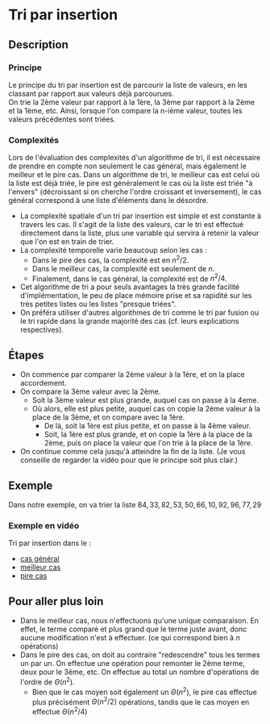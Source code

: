 # Tri par insertion

## Description

### Principe

Le principe du tri par insertion est de parcourir la liste de valeurs, en les classant par rapport aux valeurs déjà parcourues.  
On trie la 2ème valeur par rapport à la 1ère, la 3ème par rapport à la 2ème et la 1ème, etc.
Ainsi, lorsque l'on compare la n-ième valeur, toutes les valeurs précédentes sont triées.

### Complexités

Lors de l'évaluation des complexités d'un algorithme de tri, il est nécessaire de prendre en compte non seulement le cas général, mais également le meilleur et le pire cas.
Dans un algorithme de tri, le meilleur cas est celui où la liste est déjà triée, le pire est généralement le cas où la liste est triée "à l'envers" (décroissant si on cherche l'ordre croissant et inversement), le cas général correspond à une liste d'éléments dans le désordre.

* La complexité spatiale d'un tri par insertion est simple et est constante à travers les cas. Il s'agit de la liste des valeurs, car le tri est effectué directement dans la liste, plus une variable qui servira à retenir la valeur que l'on est en train de trier.
* La complexité temporelle varie beaucoup selon les cas :
  * Dans le pire des cas, la complexité est en $n^2/2$.
  * Dans le meilleur cas, la complexité est seulement de $n$.
  * Finalement, dans le cas général, la complexité est de $n^2/4$.
* Cet algorithme de tri a pour seuls avantages la très grande facilité d'implémentation, le peu de place mémoire prise et sa rapidité sur les très petites listes ou les listes "presque triées".
* On préféra utiliser d'autres algorithmes de tri comme le tri par fusion ou le tri rapide dans la grande majorité des cas (cf. leurs explications respectives).

## Étapes

* On commence par comparer la 2ème valeur à la 1ère, et on la place accordement.
* On compare la 3ème valeur avec la 2ème.
  * Soit la 3ème valeur est plus grande, auquel cas on passe à la 4eme.
  * Où alors, elle est plus petite, auquel cas on copie la 2ème valeur à la place de la 3ème, et on compare avec la 1ère.
    * De là, soit la 1ère est plus petite, et on passe à la 4ème valeur.
    * Soit, la 1ère est plus grande, et on copie la 1ère à la place de la 2ème, puis on place la valeur que l'on trie à la place de la 1ère.
* On continue comme cela jusqu'à atteindre la fin de la liste.
(Je vous conseille de regarder la vidéo pour que le principe soit plus clair.)

## Exemple

Dans notre exemple, on va trier la liste $84, 33, 82, 53, 50, 66, 10, 92, 96, 77, 29$

### Exemple en vidéo

Tri par insertion dans le :

* [cas général](../Exemples/tri/TriInsertionGeneral.mp4)
* [meilleur cas](../Exemples/tri/TriInsertionMeilleur.mp4)
* [pire cas](../Exemples/tri/TriInsertionPire.mp4)

## Pour aller plus loin

* Dans le meilleur cas, nous n'effectuons qu'une unique comparaison. En effet, le terme comparé et plus grand que le terme juste avant, donc aucune modification n'est à effectuer. (ce qui correspond bien à $n$ opérations)
* Dans le pire des cas, on doit au contraire "redescendre" tous les termes un par un. On effectue une opération pour remonter le 2ème terme, deux pour le 3ème, etc. On effectue au total un nombre d'opérations de l'ordre de $\Theta(n^2)$.
  * Bien que le cas moyen soit également un $\Theta(n^2)$, le pire cas effectue plus précisément $\Theta(n^2/2)$ opérations, tandis que le cas moyen en effectue $\Theta(n^2/4)$

